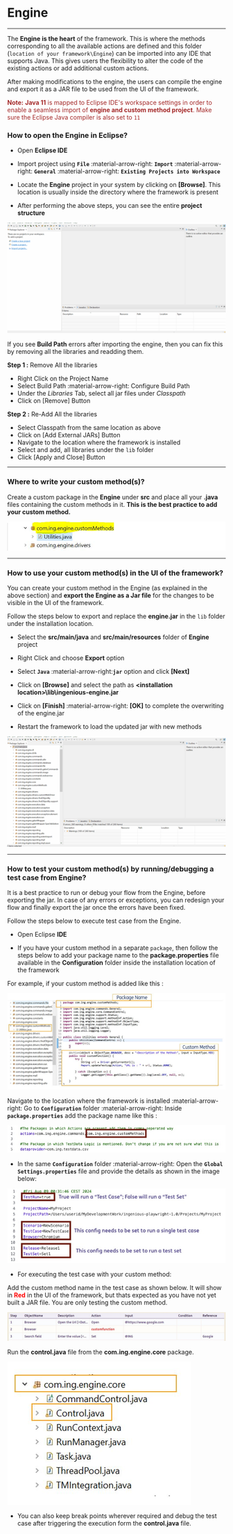 # **Engine**  
---------------------- 

The **Engine is the heart** of the framework. This is where the methods corresponding to all the available actions are defined and this folder (`location of your framework\Engine`) can be imported into any IDE that supports Java. This gives users the flexibility to alter the code of the existing actions or add additional custom actions. 

After making modifications to the engine, the users can compile the engine and export it as a JAR file to be used from the UI of the framework.

<span style="color:Brown">**Note:** **Java 11** is mapped to Eclipse IDE's workspace settings in order to enable a seamless import of **engine and custom method project**. Make sure the Eclipse Java compiler is also set to `11` </span>

### How to open the Engine in Eclipse?

- Open **Eclipse IDE**

- Import project using **`File`** :material-arrow-right: **`Import`** :material-arrow-right: **`General`** :material-arrow-right: **`Existing Projects into Workspace`**

- Locate the **Engine** project in your system by clicking on **[Browse]**. This location is usually inside the directory where the framework is present

- After performing the above steps, you can see the entire **project structure**

![import](img/engine/import.gif "import")


If you see **Build Path** errors after importing the engine, then you can fix this by removing all the libraries and readding them.

**Step 1 :** Remove All the libraries
- Right Click on the Project Name
- Select Build Path :material-arrow-right: Configure Build Path
- Under the *Libraries* Tab, select all jar files under *Classpath*
- Click on [Remove] Button

**Step 2 :** Re-Add All the libraries
- Select Classpath from the same location as above
- Click on [Add External JARs] Button
- Navigate to the location where the framework is installed
- Select and add, all libraries under the `lib` folder
- Click [Apply and Close] Button

----------

### Where to write your custom method(s)?

Create a custom package in the **Engine** under **src** and place all your **.java** files containing the custom methods in it. **This is the best practice to add your custom method.**


![package](img/engine/1.JPG "package")

----------

### How to use your custom method(s) in the UI of the framework?


You can create your custom method in the Engine (as explained in the above section) and **export the Engine as a Jar file** for the changes to be visible in the UI of the framework.

Follow the steps below to export and  replace the **engine.jar** in the `lib` folder under the  installation location. 

- Select the  **src/main/java**  and **src/main/resources** folder of **Engine** project

- Right Click and choose **Export** option
	
- Select **`Java`** :material-arrow-right:**`jar`** option and click **[Next]**
	
- Click on **[Browse]** and select the path as **&lt;installation location&gt;\lib\ingenious-engine.jar**

- Click on **[Finish]** :material-arrow-right: **[OK]** to complete the overwriting of the engine.jar

- Restart the framework to load the updated jar with new methods
	
![export](img/engine/export.gif "export")


----------
### How to test your custom method(s) by running/debugging a test case from Engine?

It is a best practice to run or debug your flow from the Engine, before exporting the jar. In case of any errors or exceptions, you can redesign your flow and finally export the jar once the errors have been fixed.

Follow the steps below to execute test case from the Engine.


- Open Eclipse **IDE**

- If you have your custom method in a separate `package`, then follow the steps below to add your package name to the **package.properties** file available in the **Configuration** folder inside the installation location of the framework

For example, if your custom method is added like this :

![addpackage](img/engine/3.JPG "addpackage")

Navigate to the location where the framework is installed :material-arrow-right: Go to **`Configuration`** folder :material-arrow-right: Inside **`package.properties`** add the package name like this :

![addpackage](img/engine/2.JPG "addpackage")


- In the same **`Configuration`** folder :material-arrow-right: Open the **`Global Settings.properties`** file and provide the details as shown in the image below:

![settings](img/engine/4.JPG "settings")

- For executing the test case with your custom method:

Add the custom method name in the test case as shown below. It will show in <span style="color:Red">**Red**</span> in the UI of the framework, but thats expected as you have not yet built a JAR file. You are only testing the custom method.

![control](img/engine/6.JPG "control")

Run the **control.java** file from the **com.ing.engine.core** package.

![control](img/engine/5.JPG "control")

- You can also keep break points wherever required and debug the test case after triggering the execution form the **control.java** file.

